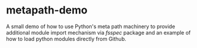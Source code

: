 # metapath-demo
A small demo of how to use Python's meta path machinery to provide additional module import mechanism via *fsspec* package and an example of how to load python modules directly from Github.
